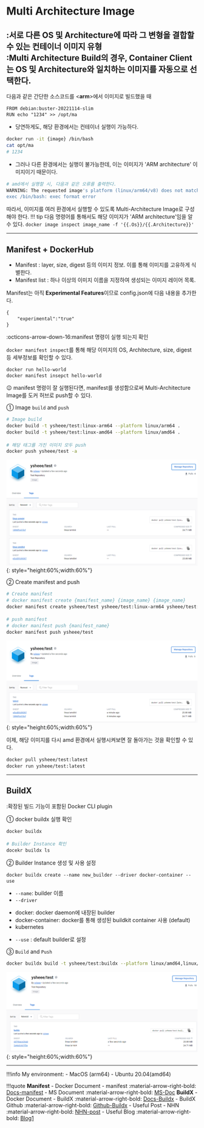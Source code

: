 # Multi Architecture Image
:서로 다른 OS 및 Architecture에 따라 그 변형을 결합할 수 있는 컨테이너 이미지 유형<div>
:Multi Architecture Build의 경우, Container Client는 OS 및 Architecture와 일치하는 이미지를 자동으로 선택한다.
---
다음과 같은 간단한 소스코드를 <**arm**>에서 이미지로 빌드했을 때
```dockefile title="Dockefile"
FROM debian:buster-20221114-slim
RUN echo "1234" >> /opt/ma
```
- 당연하게도, 해당 환경에서는 컨테이너 실행이 가능하다.
``` bash
docker run -it {image} /bin/bash
cat opt/ma
# 1234
```
- 그러나 다른 환경에서는 실행이 불가능한데, 이는 이미지가 'ARM architecture' 이미지이기 때문이다.
``` bash
# amd에서 실행할 시, 다음과 같은 오류를 출력한다.
WARNING: The requested image's platform (linux/arm64/v8) does not match the detected host platform (linux/amd64) and no specific platform was requested
exec /bin/bash: exec format error
```
따라서, 이미지를 여러 환경에서 실행할 수 있도록 Multi-Architecture Image로 구성해야 한다.
!!! tip
    다음 명령어를 통해서도 해당 이미지가 'ARM architecture'임을 알 수 있다.
    `docker image inspect image_name -f '{{.Os}}/{{.Architecture}}'`

---

## Manifest + DockerHub
- Manifest : layer, size, digest 등의 이미지 정보. 이를 통해 이미지를 고유하게 식별한다.
- Manifest list : 하나 이상의 이미지 이름을 지정하여 생성되는 이미지 레이어 목록.

Manifest는 아직 **Experimental Features**이므로 config.json에 다음 내용을 추가한다.
```title="~/.docker/config.json"
{
	"experimental":"true"
}
```
:octicons-arrow-down-16:manifest 명령이 실행 되는지 확인<div>
`docker manifest inspect`를 통해 해당 이미지의 OS, Architecture, size, digest 등 세부정보를 확인할 수 있다.
```
docker run hello-world
docker manifest insepct hello-world
```
:wink: manifest 명령이 잘 실행된다면, manifest를 생성함으로써 Multi-Architecture Image를 도커 허브로 push할 수 있다.<div>
① Image `build` and `push`
``` bash
# Image build
docker build -t ysheee/test:linux-arm64 --platform linux/arm64 .
docker build -t ysheee/test:linux-amd64 --platform linux/amd64 .

# 해당 태그를 가진 이미지 모두 push
docker push ysheee/test -a
```
![1](../images/multiA-1.png){: style="height:60%;width:60%"}

② Create manifest and push
```bash
# Create manifest
# docker manifest create {manifest_name} {image_name} {image_name}
docker manifest create ysheee/test ysheee/test:linux-arm64 ysheee/test:linux-amd64

# push manifest
# docker manifest push {manifest_name}
docker manifest push ysheee/test
```
![2](../images/multiA-2.png){: style="height:60%;width:60%"}

이제, 해당 이미지를 다시 amd 환경에서 실행시켜보면 잘 돌아가는 것을 확인할 수 있다.
```bash
docker pull ysheee/test:latest
docker run ysheee/test:latest
```
---

## BuildX
:확장된 빌드 기능이 포함된 Docker CLI plugin

① docker buildx 실행 확인
```bash
docker buildx

# Builder Instance 확인
docekr buildx ls
```
② Builder Instance 생성 및 사용 설정
```
docker buildx create --name new_builder --driver docker-container --use
```
- `--name`: builder 이름 <div>
- `--driver` <div>
* docker: docker daemon에 내장된 builder <div>
* docker-container: docker를 통해 생성된 buildkit container 사용 (default) <div>
* kubernetes <div>
- `--use` : default builder로 설정

③ `Build` and `Push`
```bash
docker buildx build -t ysheee/test:buildx --platform linux/amd64,linux/arm64 --push .
```
![3](../images/multiA-3.png){: style="height:60%;width:60%"}


---
!!!info
    My environment:
    - MacOS (arm64)
    - Ubuntu 20.04(amd64)

!!!quote
    **Manifest**
    - Docker Document - manifest :material-arrow-right-bold:
    [Docs-manifest](https://Docs.docker.com/engine/reference/commandline/manifest/)
    - MS Document :material-arrow-right-bold:
    [MS-Doc](https://learn.microsoft.com/ko-kr/azure/container-registry/push-multi-architecture-images)
    **BuildX**
    - Docker Document - BuildX :material-arrow-right-bold:
    [Docs-Buildx](https://docs.docker.com/engine/reference/commandline/buildx/)
    - BuildX Github :material-arrow-right-bold:
    [Github-Buildx](https://github.com/docker/buildx)
    - Useful Post - NHN :material-arrow-right-bold:
    [NHN-post](https://meetup.nhncloud.com/posts/255)
    - Useful Blog :material-arrow-right-bold:
    [Blog1](https://80000coding.oopy.io/54dc871d-30c9-46cb-b609-2e8831541b5e)


